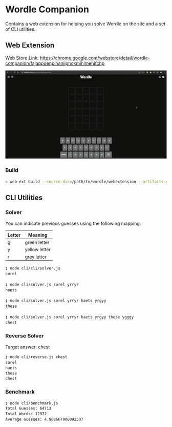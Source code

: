 # Wordle Companion

Contains a web extension for helping you solve Wordle on the site and a set of CLI utilities.

## Web Extension

Web Store Link: https://chrome.google.com/webstore/detail/wordle-companion/fajappoenpihanjjpnokmihlmehjfchp

![wordle helper extension](./demo.gif)


### Build

```bash
> web-ext build --source-dir=/path/to/wordle/webextension --artifacts-dir=/path/to/wordle/webextensio/build --overwrite-dest
```

## CLI Utilities

### Solver

You can indicate previous guesses using the following mapping:

| Letter | Meaning       |
| ------ | ------------- |
| g      | green letter  |
| y      | yellow letter |
| r      | grey letter   |

```bash
❯ node cli/cli/solver.js
sorel

❯ node cli/solver.js sorel yrryr
haets

❯ node cli/solver.js sorel yrryr haets yrgyy
these

❯ node cli/solver.js sorel yrryr haets yrgyy these ygggy
chest
```

### Reverse Solver

Target answer: chest

```bash
❯ node cli/reverse.js chest
sorel
haets
these
chest
```

### Benchmark

```bash
❯ node cli/benchmark.js
Total Guesses: 64713
Total Words: 12972
Average Guesses: 4.988667900092507
```
